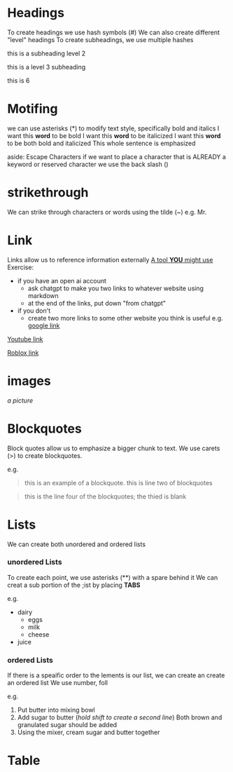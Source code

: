 
# Headings
To create headings we use hash symbols (#) 
We can also create different "level" headings 
To create subheadings, we use multiple hashes


this is a subheading level 2

this is a level 3 subheading

this is 6

# Motifing 
we can use asterisks (*) to modify text style, specifically bold and italics 
I want this **word** to be bold
I want this **word** to be italicized
I want this **word** to be both bold and italicized
This whole sentence is emphasized

aside: Escape Characters
if we want to place a character that is ALREADY a keyword or reserved character we use the back slash (\)

# strikethrough
We can strike through characters or words using the tilde (~)
e.g.
Mr. 

# Link
Links allow us to reference information externally
[A tool **YOU** might use](https://chat.openai.com)
Exercise:
* if you have an open ai account
     * ask chatgpt to make you two links to whatever website using markdown
     * at the end of the links, put down "from chatgpt"
* if you don't
     * create two more links to some other website you think is useful
e.g.
[google link](http://google.com)

[Youtube link](http://youtube.com)

[Roblox link](http://Roblox.com)

# images
*a picture*



# Blockquotes
Block quotes allow us to emphasize a bigger chunk to text.
We use carets (>) to create blockquotes.

e.g.

>this is an example of a blockquote.
>this is line two of blockquotes

>this is the line four of the blockquotes; the thied is blank


# Lists
We can create both unordered and ordered lists

### unordered Lists
To create each point, we use asterisks (\**) with a spare behind it
We can creat a sub portion of the ;ist by placing **TABS**

e.g.
* dairy
    * eggs
    * milk
    * cheese
* juice


### ordered Lists
If there is a speaific order to the lements is our list,
we can create an create an ordered list
We use number, foll


e.g.

1. Put butter into mixing bowl
3. Add sugar to butter (*hold shift to create a second line*)
   Both brown and granulated sugar should be added
4. Using the mixer, cream sugar and butter together


# Table